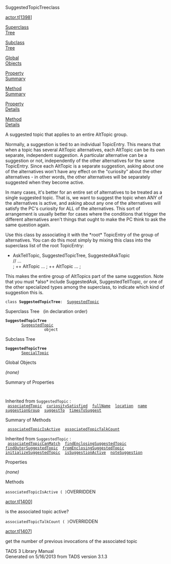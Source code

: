 ---
---
<span class="title">SuggestedTopicTree</span><span class="type">class</span>

[actor.t](../file/actor.t.html)\[[1398](../source/actor.t.html#1398)\]

[Superclass  
Tree](#_SuperClassTree_)

[Subclass  
Tree](#_SubClassTree_)

[Global  
Objects](#_ObjectSummary_)

[Property  
Summary](#_PropSummary_)

[Method  
Summary](#_MethodSummary_)

[Property  
Details](#_Properties_)

[Method  
Details](#_Methods_)

<div class="fdesc">

A suggested topic that applies to an entire AltTopic group.

Normally, a suggestion is tied to an individual TopicEntry. This means
that when a topic has several AltTopic alternatives, each AltTopic can
be its own separate, independent suggestion. A particular alternative
can be a suggestion or not, independently of the other alternatives for
the same TopicEntry. Since each AltTopic is a separate suggestion,
asking about one of the alternatives won't have any effect on the
"curiosity" about the other alternatives - in other words, the other
alternatives will be separately suggested when they become active.

In many cases, it's better for an entire set of alternatives to be
treated as a single suggested topic. That is, we want to suggest the
topic when ANY of the alternatives is active, and asking about any one
of the alternatives will satisfy the PC's curiosity for ALL of the
alternatives. This sort of arrangement is usually better for cases where
the conditions that trigger the different alternatives aren't things
that ought to make the PC think to ask the same question again.

Use this class by associating it with the \*root\* TopicEntry of the
group of alternatives. You can do this most simply by mixing this class
into the superclass list of the root TopicEntry:

  
+ AskTellTopic, SuggestedTopicTree, SuggestedAskTopic  
// ...  
; ++ AltTopic ... ; ++ AltTopic ... ;

This makes the entire group of AltTopics part of the same suggestion.
Note that you must \*also\* include SuggestedAsk, SuggestedTellTopic, or
one of the other specialized types among the superclass, to indicate
which kind of suggestion this is.

`class `**`SuggestedTopicTree`**` :   `[`SuggestedTopic`](../object/SuggestedTopic.html)

</div>

<span id="_SuperClassTree_"></span>

<div class="mjhd">

<span class="hdln">Superclass Tree</span>   (in declaration order)

</div>

**`SuggestedTopicTree`**  
`         `[`SuggestedTopic`](../object/SuggestedTopic.html)  
`                 object`  
<span id="_SubClassTree_"></span>

<div class="mjhd">

<span class="hdln">Subclass Tree</span>  

</div>

**`SuggestedTopicTree`**  
`         `[`SpecialTopic`](../object/SpecialTopic.html)  
<span id="_ObjectSummary_"></span>

<div class="mjhd">

<span class="hdln">Global Objects</span>  

</div>

*(none)* <span id="_PropSummary_"></span>

<div class="mjhd">

<span class="hdln">Summary of Properties</span>  

</div>

` `

Inherited from `SuggestedTopic` :  
` `[`associatedTopic`](../object/SuggestedTopic.html#associatedTopic)`  `[`curiositySatisfied`](../object/SuggestedTopic.html#curiositySatisfied)`  `[`fullName`](../object/SuggestedTopic.html#fullName)`  `[`location`](../object/SuggestedTopic.html#location)`  `[`name`](../object/SuggestedTopic.html#name)`  `[`suggestionGroup`](../object/SuggestedTopic.html#suggestionGroup)`  `[`suggestTo`](../object/SuggestedTopic.html#suggestTo)`  `[`timesToSuggest`](../object/SuggestedTopic.html#timesToSuggest)`  `

<span id="_MethodSummary_"></span>

<div class="mjhd">

<span class="hdln">Summary of Methods</span>  

</div>

` `[`associatedTopicIsActive`](#associatedTopicIsActive)`  `[`associatedTopicTalkCount`](#associatedTopicTalkCount)`  `

Inherited from `SuggestedTopic` :  
` `[`associatedTopicCanMatch`](../object/SuggestedTopic.html#associatedTopicCanMatch)`  `[`findEnclosingSuggestedTopic`](../object/SuggestedTopic.html#findEnclosingSuggestedTopic)`  `[`findOuterSuggestedTopic`](../object/SuggestedTopic.html#findOuterSuggestedTopic)`  `[`fromEnclosingSuggestedTopic`](../object/SuggestedTopic.html#fromEnclosingSuggestedTopic)`  `[`initializeSuggestedTopic`](../object/SuggestedTopic.html#initializeSuggestedTopic)`  `[`isSuggestionActive`](../object/SuggestedTopic.html#isSuggestionActive)`  `[`noteSuggestion`](../object/SuggestedTopic.html#noteSuggestion)`  `

<span id="_Properties_"></span>

<div class="mjhd">

<span class="hdln">Properties</span>  

</div>

*(none)* <span id="_Methods_"></span>

<div class="mjhd">

<span class="hdln">Methods</span>  

</div>

<span id="associatedTopicIsActive"></span>

`associatedTopicIsActive ( )`<span class="rem">OVERRIDDEN</span>

[actor.t](../file/actor.t.html)\[[1400](../source/actor.t.html#1400)\]

<div class="desc">

is the associated topic active?

</div>

<span id="associatedTopicTalkCount"></span>

`associatedTopicTalkCount ( )`<span class="rem">OVERRIDDEN</span>

[actor.t](../file/actor.t.html)\[[1407](../source/actor.t.html#1407)\]

<div class="desc">

get the number of previous invocations of the associated topic

</div>

<div class="ftr">

TADS 3 Library Manual  
Generated on 5/16/2013 from TADS version 3.1.3

</div>
